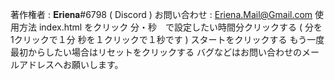 著作権者 : 𝐄𝐫𝐢𝐞𝐧𝐚#6798 ( Discord )
お問い合わせ : Eriena.Mail@Gmail.com
使用方法
index.html をクリック
分・秒　で設定したい時間分クリックする 
( 分を1クリックで１分 秒を１クリックで１秒です )
スタートをクリックする
もう一度最初からしたい場合はリセットをクリックする
バグなどはお問い合わせのメールアドレスへお願いします。
